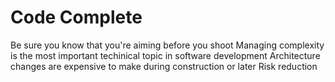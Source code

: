 # Code Complete

Be sure you know that you're aiming before you shoot
Managing complexity is the most important techinical topic in software development
Architecture changes are expensive to make during construction or later
Risk reduction
